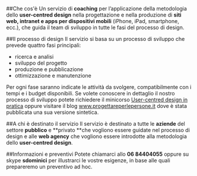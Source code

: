 ##Che cos'è
Un servizio di **coaching** per l’applicazione della metodologia dello **user-centred design** nella progettazione e nella produzione di **siti web, intranet e apps per dispositivi mobili** (iPhone, iPad, smartphone, ecc.), che guida il team di sviluppo in tutte le fasi del processo di design.

##Il processo di design
Il servizio si basa su un processo di sviluppo che prevede quattro fasi principali:

- ricerca e analisi
- sviluppo del progetto
- produzione e pubblicazione
- ottimizzazione e manutenzione

Per ogni fase saranno indicate le attività da svolgere, compatibilmente con i tempi e i budget disponibili. Se volete conoscere in dettaglio il nostro processo di sviluppo potete richiedere il minicorso <a href="interna.asp?p=16">User-centred design in pratica</a> oppure visitare il blog <a href="http://www.progettareperlepersone.it/dblog/storico.asp?s=Corso+UCD">www.progettareperlepersone.it</a> dove è stata pubblicata una sua versione sintetica.

##A chi è destinato il servizio
Il servizio è destinato a tutte le **aziende** del settore **pubblico** e **privato **che vogliono essere guidate nel processo di design e alle **web agency** che vogliono essere introdotte alla metodologia dello **user-centred design**.

##Informazioni e preventivi
Potete chiamarci allo **06 84404055** oppure su skype **sdominici** per illustrarci le vostre esigenze, in base alle quali prepareremo un preventivo ad hoc.


